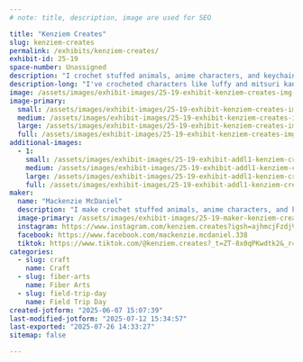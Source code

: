 ```yaml
---
# note: title, description, image are used for SEO

title: "Kenziem Creates"
slug: kenziem-creates
permalink: /exhibits/kenziem-creates/
exhibit-id: 25-19
space-number: Unassigned
description: "I crochet stuffed animals, anime characters, and keychains."
description-long: "I've crocheted characters like luffy and mitsuri kanroji. I also make stuffed animals and keychains like frogs, chickens, flowers, strawberries, dinosaurs, and dragons."
image: /assets/images/exhibit-images/25-19-exhibit-kenziem-creates-img-4778-2498-large.jpeg
image-primary: 
  small: /assets/images/exhibit-images/25-19-exhibit-kenziem-creates-img-4778-2498-small.jpeg
  medium: /assets/images/exhibit-images/25-19-exhibit-kenziem-creates-img-4778-2498-medium.jpeg
  large: /assets/images/exhibit-images/25-19-exhibit-kenziem-creates-img-4778-2498-large.jpeg
  full: /assets/images/exhibit-images/25-19-exhibit-kenziem-creates-img-4778-2498-full.jpeg
additional-images: 
  - 1:
    small: /assets/images/exhibit-images/25-19-exhibit-addl1-kenziem-creates-img-4779-7338-small.jpeg
    medium: /assets/images/exhibit-images/25-19-exhibit-addl1-kenziem-creates-img-4779-7338-medium.jpeg
    large: /assets/images/exhibit-images/25-19-exhibit-addl1-kenziem-creates-img-4779-7338-large.jpeg
    full: /assets/images/exhibit-images/25-19-exhibit-addl1-kenziem-creates-img-4779-7338-full.jpeg
maker: 
  name: "Mackenzie McDaniel"
  description: "I make crochet stuffed animals, anime characters, and keychains. I’ve made characters like luffy, mitsuri kanroji, and a couple my little pony characters. I also crochet animals like cats, frogs, chickens, dinosaurs, and dragons."
  image-primary: /assets/images/exhibit-images/25-19-maker-kenziem-creates-img-4327-162-medium.jpeg
  instagram: https://www.instagram.com/kenziem.creates?igsh=ajhmcjFzdjVtems1&utm_source=qr
  facebook: https://www.facebook.com/mackenzie.mcdaniel.338
  tiktok: https://www.tiktok.com/@kenziem.creates?_t=ZT-8x0qPKwdtk2&_r=1
categories: 
  - slug: craft
    name: Craft
  - slug: fiber-arts
    name: Fiber Arts
  - slug: field-trip-day
    name: Field Trip Day
created-jotform: "2025-06-07 15:07:39"
last-modified-jotform: "2025-07-12 15:34:57"
last-exported: "2025-07-26 14:33:27"
sitemap: false

---
```

